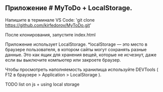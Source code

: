 Приложение # MyToDo + LocalStorage.
----------------------------------------------------------------
Напишите в терминале VS Code:
'git clone https://github.com/kirfedorov/MyToDo.git'

После клонирования, запустите index.html

Приложение использует LocalStorage.
*localStorage — это место в браузере пользователя, в котором сайты могут сохранять разные данные. 
Это как ящик для хранения вещей, которые не исчезнут, даже если вы выключите компьютер или закроете браузер.

Чтобы просмотреть наполняемость хранилища используйте DEVTools
( F12 в браузере > Application > LocalStorage ).

TODO list on js + using local storage
